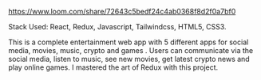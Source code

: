 https://www.loom.com/share/72643c5bedf24c4ab0368f8d2f0a7bf0

Stack Used: React, Redux, Javascript, Tailwindcss, HTML5, CSS3.

This is a complete entertainment web app with 5 different apps for social media, movies, music, crypto and games . Users can communicate via the social media, listen to music, see new movies, get latest crypto news and play online games. I mastered the art of Redux with this project.